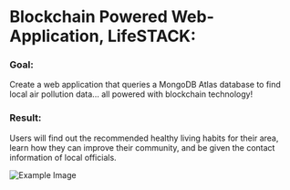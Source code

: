 # Blockchain Powered Web-Application, LifeSTACK:

### Goal: 
Create a web application that queries a MongoDB Atlas database to find local air pollution data... all powered with blockchain technology!

### Result:
Users will find out the recommended healthy living habits for their area, learn how they can improve their community, and be given the contact information of local officials. 

![Example Image](/Images/Example.png)
